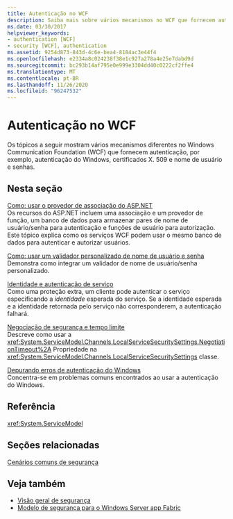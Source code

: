 ```yaml
---
title: Autenticação no WCF
description: Saiba mais sobre vários mecanismos no WCF que fornecem autenticação, como autenticação do Windows, certificados X. 509 e nome de usuário e senha.
ms.date: 03/30/2017
helpviewer_keywords:
- authentication [WCF]
- security [WCF], authentication
ms.assetid: 9254d873-843d-4c6e-bea4-8184ac3e44f4
ms.openlocfilehash: e2334a8c024238f38e1c927a278a4e25e7dabd9d
ms.sourcegitcommit: bc293b14af795e0e999e3304dd40c0222cf2ffe4
ms.translationtype: MT
ms.contentlocale: pt-BR
ms.lasthandoff: 11/26/2020
ms.locfileid: "96247532"
---
```

# <a name="authentication-in-wcf"></a>Autenticação no WCF

Os tópicos a seguir mostram vários mecanismos diferentes no Windows Communication Foundation (WCF) que fornecem autenticação, por exemplo, autenticação do Windows, certificados X. 509 e nome de usuário e senhas.  
  
## <a name="in-this-section"></a>Nesta seção  

 [Como: usar o provedor de associação do ASP.NET](how-to-use-the-aspnet-membership-provider.md)  
 Os recursos do ASP.NET incluem uma associação e um provedor de função, um banco de dados para armazenar pares de nome de usuário/senha para autenticação e funções de usuário para autorização. Este tópico explica como os serviços WCF podem usar o mesmo banco de dados para autenticar e autorizar usuários.  
  
 [Como: usar um validador personalizado de nome de usuário e senha](how-to-use-a-custom-user-name-and-password-validator.md)  
 Demonstra como integrar um validador de nome de usuário/senha personalizado.  
  
 [Identidade e autenticação de serviço](service-identity-and-authentication.md)  
 Como uma proteção extra, um cliente pode autenticar o serviço especificando a *identidade* esperada do serviço. Se a identidade esperada e a identidade retornada pelo serviço não corresponderem, a autenticação falhará.  
  
 [Negociação de segurança e tempo limite](security-negotiation-and-timeouts.md)  
 Descreve como usar a <xref:System.ServiceModel.Channels.LocalServiceSecuritySettings.NegotiationTimeout%2A> Propriedade na <xref:System.ServiceModel.Channels.LocalServiceSecuritySettings> classe.  
  
 [Depurando erros de autenticação do Windows](debugging-windows-authentication-errors.md)  
 Concentra-se em problemas comuns encontrados ao usar a autenticação do Windows.  
  
## <a name="reference"></a>Referência  

 <xref:System.ServiceModel>  
  
## <a name="related-sections"></a>Seções relacionadas  

 [Cenários comuns de segurança](common-security-scenarios.md)  
  
## <a name="see-also"></a>Veja também

- [Visão geral de segurança](security-overview.md)
- [Modelo de segurança para o Windows Server app Fabric](/previous-versions/appfabric/ee677202(v=azure.10))
